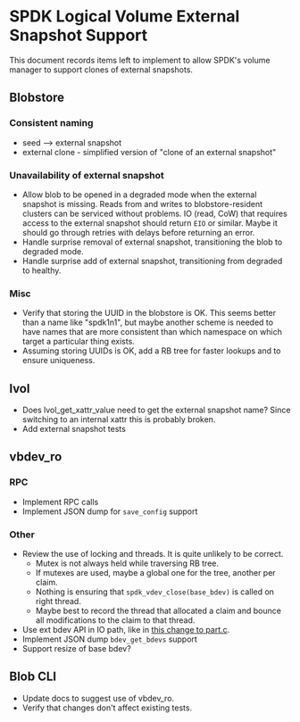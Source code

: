 # SPDK Logical Volume External Snapshot Support

This document records items left to implement to allow SPDK's volume manager to
support clones of external snapshots.

## Blobstore

### Consistent naming

- seed --> external snapshot
- external clone - simplified version of "clone of an external snapshot"

### Unavailability of external snapshot

- Allow blob to be opened in a degraded mode when the external snapshot is
  missing. Reads from and writes to blobstore-resident clusters can be serviced
  without problems.  IO (read, CoW) that requires access to the external
  snapshot should return `EIO` or similar.  Maybe it should go through retries
  with delays before returning an error.
- Handle surprise removal of external snapshot, transitioning the blob to
  degraded mode.
- Handle surprise add of external snapshot, transitioning from degraded to
  healthy.

### Misc

- Verify that storing the UUID in the blobstore is OK.  This seems better than
  a name like "spdk1n1", but maybe another scheme is needed to have names that
  are more consistent than which namespace on which target a particular thing
  exists.
- Assuming storing UUIDs is OK, add a RB tree for faster lookups and to ensure
  uniqueness.

## lvol

- Does lvol_get_xattr_value need to get the external snapshot name?  Since
  switching to an internal xattr this is probably broken.
- Add external snapshot tests

## vbdev_ro

### RPC

- Implement RPC calls
- Implement JSON dump for `save_config` support

### Other

- Review the use of locking and threads. It is quite unlikely to be correct.
  - Mutex is not always held while traversing RB tree.
  - If mutexes are used, maybe a global one for the tree, another per claim.
  - Nothing is ensuring that `spdk_vdev_close(base_bdev)` is called on right
    thread.
  - Maybe best to record the thread that allocated a claim and bounce all
    modifications to the claim to that thread.
- Use ext bdev API in IO path, like in [this change to
  part.c](https://review.spdk.io/gerrit/c/spdk/spdk/+/11048/1/lib/bdev/part.c).
- Implement JSON dump `bdev_get_bdevs` support
- Support resize of base bdev?

## Blob CLI

- Update docs to suggest use of vbdev_ro.
- Verify that changes don't affect existing tests.
